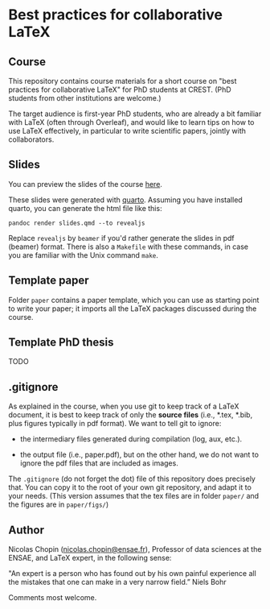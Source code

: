 # Best practices for collaborative LaTeX # 

## Course ##

This repository contains course materials for a short course on "best practices
for collaborative LaTeX" for PhD students at CREST. (PhD students from
other institutions are welcome.)

The target audience is first-year PhD students, who are already a bit familiar
with LaTeX (often through Overleaf), and would like to learn tips on how to use
LaTeX effectively, in particular to write scientific papers, jointly with
collaborators.

## Slides ##

You can preview the slides of the course
[here](https://html-preview.github.io/?url=https%3A%2F%2Fgithub.com%2Fnchopin%2Fbest-practices-collaborative-latex%2Fblob%2Fmaster%2Fslides%2Fslides.html#/title-slide).

These slides were generated with [quarto](https://quarto.org/). Assuming you
have installed quarto, you can generate the html file like this:
```
pandoc render slides.qmd --to revealjs
```

Replace `revealjs` by `beamer` if you'd rather generate the slides in pdf
(beamer) format. There is also a `Makefile` with these commands, in case you
are familiar with the Unix command `make`.

## Template paper ##

Folder `paper` contains a paper template, which you can use as starting point
to write your paper; it imports all the LaTeX packages discussed during the
course.

## Template PhD thesis ## 

TODO 

## .gitignore

As explained in the course, when you use git to keep track of a LaTeX document,
it is best to keep track of only the **source files** (i.e., *.tex, *.bib, plus
figures typically in pdf format). We want to tell git to ignore: 

* the intermediary files  generated during compilation (log, aux, etc.).

* the output file (i.e., paper.pdf), but on the other hand, we do not want to
  ignore the pdf files that are included as images.

The `.gitignore` (do not forget the dot) file of this repository does precisely
that. You can copy it to the root of your own git repository, and adapt it to
your needs. (This version assumes that the tex files are in folder `paper/` and
the figures are in `paper/figs/`)


## Author ## 

Nicolas Chopin (nicolas.chopin@ensae.fr), Professor of data sciences at the
ENSAE, and LaTeX expert, in the following sense:

"An expert is a person who has found out by his own painful experience all the
mistakes that one can make in a very narrow field.” Niels Bohr 

Comments most welcome.
